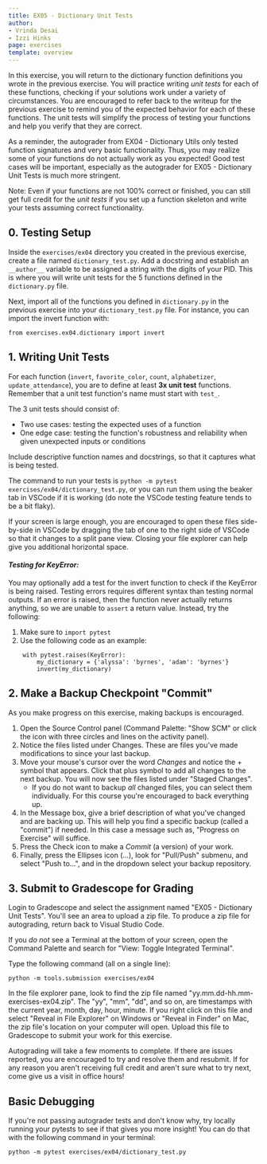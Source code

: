 ```yaml
---
title: EX05 - Dictionary Unit Tests
author:
- Vrinda Desai
- Izzi Hinks
page: exercises
template: overview
---
```


In this exercise, you will return to the dictionary function definitions you wrote in the previous exercise. You will practice writing *unit tests* for each of these functions, checking if your solutions work under a variety of circumstances. You are encouraged to refer back to the writeup for the previous exercise to remind you of the expected behavior for each of these functions. The unit tests will simplify the process of testing your functions and help you verify that they are correct.

As a reminder, the autograder from EX04 - Dictionary Utils only tested function signatures and very basic functionality. Thus, you may realize some of your functions do not actually work as you expected! Good test cases will be important, especially as the autograder for EX05 - Dictionary Unit Tests is much more stringent.

Note: Even if your functions are not 100% correct or finished, you can still get full credit for the *unit tests* if you set up a function skeleton and write your tests assuming correct functionality. 

<!-- Assignment Outline

* `invert`
    * Unit Tests -- 18 Points Autograded
* `count`
    * Unit Tests -- 18 Points Autograded
* `favorite_color` 
    * Unit Tests -- 18 Points Autograded
* `alphabetizer`
    * Unit Tests -- 18 Points Autograded
* `update_attendance`
    * Unit Tests -- 18 Points Autograded
* Style, Linting, Typing -- 10 Points Autograded -->




## 0. Testing Setup

Inside the `exercises/ex04` directory you created in the previous exercise, create a file named `dictionary_test.py`. Add a docstring and establish an `__author__` variable to be assigned a string with the digits of your PID. This is where you will write unit tests for the 5 functions defined in the `dictionary.py` file.

Next, import all of the functions you defined in `dictionary.py` in the previous exercise into your `dictionary_test.py` file. For instance, you can import the invert function with: 

```{.python }
from exercises.ex04.dictionary import invert
```

## 1. Writing Unit Tests

For each function (`invert`, `favorite_color`, `count`, `alphabetizer`, `update_attendance`), you are to define at least **3x unit test** functions. Remember that a unit test function's name must start with `test_`.

The 3 unit tests should consist of:

- Two use cases: testing the expected uses of a function
- One edge case: testing the function's robustness and reliability when given unexpected inputs or conditions

Include descriptive function names and docstrings, so that it captures what is being tested.

The command to run your tests is `python -m pytest exercises/ex04/dictionary_test.py`, or you can run them using the beaker tab in VSCode if it is working (do note the VSCode testing feature tends to be a bit flaky).

If your screen is large enough, you are encouraged to open these files side-by-side in VSCode by dragging the tab of one to the right side of VSCode so that it changes to a split pane view. Closing your file explorer can help give you additional horizontal space.

#### _Testing for KeyError:_

You may optionally add a test for the invert function to check if the KeyError is being raised. Testing errors requires different syntax than testing normal outputs. If an error is raised, then the function never actually returns anything, so we are unable to `assert` a return value. Instead, try the following:

1. Make sure to `import pytest`
2. Use the following code as an example:

```{.python }
    with pytest.raises(KeyError):
        my_dictionary = {'alyssa': 'byrnes', 'adam': 'byrnes'}
        invert(my_dictionary)
```


## 2. Make a Backup Checkpoint "Commit"

As you make progress on this exercise, making backups is encouraged.

1. Open the Source Control panel (Command Palette: "Show SCM" or click the icon with three circles and lines on the activity panel).
2. Notice the files listed under Changes. These are files you've made modifications to since your last backup.
3. Move your mouse's cursor over the word _Changes_ and notice the + symbol that appears. Click that plus symbol to add all changes to the next backup. You will now see the files listed under "Staged Changes".
   - If you do not want to backup _all_ changed files, you can select them individually. For this course you're encouraged to back everything up.
4. In the Message box, give a brief description of what you've changed and are backing up. This will help you find a specific backup (called a "commit") if needed. In this case a message such as, "Progress on Exercise" will suffice.
5. Press the Check icon to make a _Commit_ (a version) of your work.
6. Finally, press the Ellipses icon (...), look for "Pull/Push" submenu, and select "Push to...", and in the dropdown select your backup repository.

## 3. Submit to Gradescope for Grading

Login to Gradescope and select the assignment named "EX05 - Dictionary Unit Tests". You'll see an area to upload a zip file. To produce a zip file for autograding, return back to Visual Studio Code.

If you _do not_ see a Terminal at the bottom of your screen, open the Command Palette and search for "View: Toggle Integrated Terminal".

Type the following command (all on a single line):

`python -m tools.submission exercises/ex04`

In the file explorer pane, look to find the zip file named "yy.mm.dd-hh.mm-exercises-ex04.zip". The "yy", "mm", "dd", and so on, are timestamps with the current year, month, day, hour, minute. If you right click on this file and select "Reveal in File Explorer" on Windows or "Reveal in Finder" on Mac, the zip file's location on your computer will open. Upload this file to Gradescope to submit your work for this exercise.

Autograding will take a few moments to complete. If there are issues reported, you are encouraged to try and resolve them and resubmit. If for any reason you aren't receiving full credit and aren't sure what to try next, come give us a visit in office hours!

## Basic Debugging

If you're not passing autograder tests and don't know why, try locally running your pytests to see if that gives you more insight! You can do that with the following command in your terminal: 

`python -m pytest exercises/ex04/dictionary_test.py`